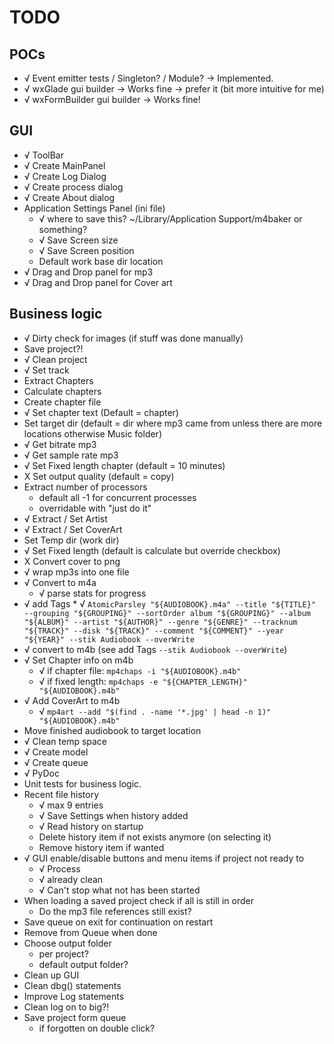 # TODO

## POCs

* √ Event emitter tests / Singleton? / Module? -> Implemented.
* √ wxGlade gui builder -> Works fine -> prefer it (bit more intuitive for me)
* √ wxFormBuilder gui builder -> Works fine!

## GUI

* √ ToolBar
* √ Create MainPanel
* √ Create Log Dialog
* √ Create process dialog
* √ Create About dialog
* Application Settings Panel (ini file)
  * √ where to save this? ~/Library/Application Support/m4baker or something?
  * √ Save Screen size
  * √ Save Screen position
  * Default work base dir location
* √ Drag and Drop panel for mp3
* √ Drag and Drop panel for Cover art

## Business logic

* √ Dirty check for images (if stuff was done manually)
* Save project?!
* √ Clean project
* √ Set track
* Extract Chapters
* Calculate chapters
* Create chapter file
* √ Set chapter text (Default = chapter)
* Set target dir (default = dir where mp3 came from unless there are more locations otherwise Music folder)
* √ Get bitrate mp3
* √ Get sample rate mp3
* √ Set Fixed length chapter (default = 10 minutes)
* X Set output quality (default = copy)
* Extract number of processors
  * default all -1 for concurrent processes
  * overridable with "just do it"
* √ Extract / Set Artist
* √ Extract / Set CoverArt
* Set Temp dir (work dir)
* √ Set Fixed length (default is calculate but override checkbox)
* X Convert cover to png
* √ wrap mp3s into one file
* √ Convert to m4a
  * √ parse stats for progress
* √ add Tags
  *
  √ `AtomicParsley "${AUDIOBOOK}.m4a" --title "${TITLE}" --grouping "${GROUPING}" --sortOrder album "${GROUPING}" --album "${ALBUM}" --artist "${AUTHOR}" --genre "${GENRE}" --tracknum "${TRACK}" --disk "${TRACK}" --comment "${COMMENT}" --year "${YEAR}" --stik Audiobook --overWrite`
* √ convert to m4b (see add Tags `--stik Audiobook --overWrite`)
* √ Set Chapter info on m4b
  * √ if chapter file: `mp4chaps -i "${AUDIOBOOK}.m4b"`
  * √ if fixed length: `mp4chaps -e "${CHAPTER_LENGTH}" "${AUDIOBOOK}.m4b"`
* √ Add CoverArt to m4b
  * √ `mp4art --add "$(find . -name '*.jpg' | head -n 1)" "${AUDIOBOOK}.m4b"`
* Move finished audiobook to target location
* √ Clean temp space
* √ Create model
* √ Create queue
* √ PyDoc
* Unit tests for business logic.
* Recent file history
  * √ max 9 entries
  * √ Save Settings when history added
  * √ Read history on startup
  * Delete history item if not exists anymore (on selecting it)
  * Remove history item if wanted
* √ GUI enable/disable buttons and menu items if project not ready to
  * √ Process
  * √ already clean
  * √ Can't stop what not has been started
* When loading a saved project check if all is still in order
  * Do the mp3 file references still exist?
* Save queue on exit for continuation on restart
* Remove from Queue when done
* Choose output folder
  * per project?
  * default output folder?
* Clean up GUI
* Clean dbg() statements
* Improve Log statements
* Clean log on to big?!
* Save project form queue
  * if forgotten on double click?
